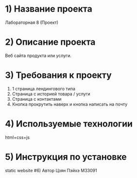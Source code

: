 # 1) Название проекта
Лабораторная 8 (Проект)
# 2) Описание проекта
Веб сайта продукта или услуги.
# 3) Требования к проекту 
1) 1 страница лендингового типа
2) Страница с историей товара / услуги
3) Страница с контактами
4) Кнопка прокрутить наверх и кнопка написать на почту
# 4) Используемые технологии
html+css+js
# 5) Инструкция по установке
static website
#6) Автор
Цзян Пэйхэ М33091
